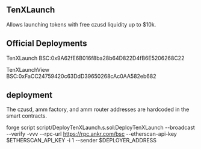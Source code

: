 ## TenXLaunch

Allows launching tokens with free czusd liquidity up to $10k.

## Official Deployments

TenXLaunch
BSC:0x9A62fE6B016f8ba28b64D822D4fB6E5206268C22

TenXLaunchView
BSC:0xFaCC24759420c63DdD39650268cAc0AA582eb682

## deployment

The czusd, amm factory, and amm router addresses are hardcoded in the smart contracts.

forge script script/DeployTenXLaunch.s.sol:DeployTenXLaunch --broadcast --verify -vvv --rpc-url https://rpc.ankr.com/bsc --etherscan-api-key $ETHERSCAN_API_KEY -i 1 --sender $DEPLOYER_ADDRESS
